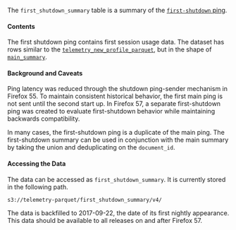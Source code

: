 The `first_shutdown_summary` table is a summary of the [`first-shutdown`
ping](https://firefox-source-docs.mozilla.org/toolkit/components/telemetry/telemetry/data/first-shutdown-ping.html).

#### Contents

The first shutdown ping contains first session usage data. The
dataset has rows similar to the
[`telemetry_new_profile_parquet`](/datasets/batch_view/new_profile/reference.md),
but in the shape of
[`main_summary`](/datasets/batch_view/main_summary/reference.md).

#### Background and Caveats

Ping latency was reduced through the
shutdown ping-sender mechanism in Firefox 55. To maintain consistent historical
behavior, the first main ping is not sent until the second start up. In Firefox 57, a
separate first-shutdown ping was created to evaluate first-shutdown behavior while maintaining backwards compatibility.

In many cases, the first-shutdown ping is a duplicate of the main ping. The first-shutdown summary can be used in conjunction with the main summary by taking the union and deduplicating on the `document_id`.

#### Accessing the Data

The data can be accessed as `first_shutdown_summary`. It is currently stored in the following path.

```
s3://telemetry-parquet/first_shutdown_summary/v4/
```

The data is backfilled to 2017-09-22, the date of its first nightly appearance. This data should be available to all releases on and after Firefox 57.
